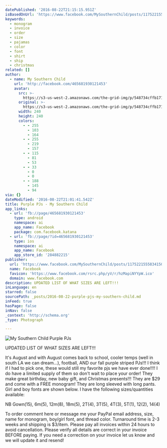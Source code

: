 ```yaml
---
datePublished: '2016-08-22T21:15:15.951Z'
isBasedOnUrl: 'https://www.facebook.com/MySouthernChild/posts/1175221555834150'
keywords:
  - monogram
  - invoice
  - order
  - size
  - pajamas
  - color
  - font
  - shirt
  - ship
  - christmas
related: []
author:
  - name: My Southern Child
    url: 'http://facebook.com/465681930121453'
    avatar:
      src: >-
        https://s3-us-west-2.amazonaws.com/the-grid-img/p/548734cffb171f7320afcf4ce421a9348d0beb56.jpg
      original: >-
        https://s3-us-west-2.amazonaws.com/the-grid-img/p/548734cffb171f7320afcf4ce421a9348d0beb56.jpg
      width: 240
      height: 240
      colors:
        - - 255
          - 103
          - 164
        - - 255
          - 219
          - 157
        - - 115
          - 81
          - 53
        - - 33
          - 0
          - 0
        - - 188
          - 145
          - 94
via: {}
dateModified: '2016-08-22T21:01:41.542Z'
title: Purple PJs - My Southern Child
app_links:
  - url: 'fb://page/465681930121453'
    type: android
    namespace: ai
    app_name: Facebook
    package: com.facebook.katana
  - url: 'fb://page/?id=465681930121453'
    type: ios
    namespace: ai
    app_name: Facebook
    app_store_id: '284882215'
publisher:
  url: 'https://www.facebook.com/MySouthernChild/posts/1175221555834150'
  name: Facebook
  favicon: 'https://www.facebook.com/rsrc.php/yV/r/hzMapiNYYpW.ico'
  domain: www.facebook.com
description: UPDATED LIST OF WHAT SIZES ARE LEFT!!!
inLanguage: en
starred: false
sourcePath: _posts/2016-08-22-purple-pjs-my-southern-child.md
inFeed: true
hasPage: false
inNav: false
_context: 'http://schema.org'
_type: Photograph

---
```

![My Southern Child Purple PJs](https://imgflo.herokuapp.com/graph/vahj1ThiexotieMo/1a51abc4b0daff52cfc0516f86d46018/noop.jpg?input=https%3A%2F%2Fscontent.xx.fbcdn.net%2Fv%2Ft1.0-0%2Fs480x480%2F14095803_1175221545834151_7385241813321279616_n.jpg%3Foh%3Dc1b465f020c0ac6ef1487524d74e9de4%26oe%3D585822BD)

UPDATED LIST OF WHAT SIZES ARE LEFT!!!

It's August and with August comes back to school, cooler temps (well in south LA we can dream...), football, AND our fall purple striped PJs!!! I think if I had to pick one, these would still my favorite pjs we have ever done!!!! I do have a limited supply of them so don't wait to place your order! They make great birthday, new baby gift, and Christmas presents!!! They are $29 and come with a FREE monogram! They are long sleeved with long pants. Girl and boy fonts are shown below. I have the following sizes/quantities available:

NB Gown(15), 6m(5), 12m(8), 18m(5), 2T(4), 3T(5), 4T(3), 5T(1), 12(2), 14(4)

To order comment here or message me your PayPal email address, size, name for monogram, boy/girl font, and thread color. Turnaround time is 2-3 weeks and shipping is $3/item. Please pay all invoices within 24 hours to avoid cancellation. Please verify all details are correct in your invoice BEFORE paying. If you need a correction on your invoice let us know and we will update it and resend!